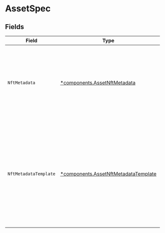 # AssetSpec


## Fields

| Field                                                                                                                                                      | Type                                                                                                                                                       | Required                                                                                                                                                   | Description                                                                                                                                                |
| ---------------------------------------------------------------------------------------------------------------------------------------------------------- | ---------------------------------------------------------------------------------------------------------------------------------------------------------- | ---------------------------------------------------------------------------------------------------------------------------------------------------------- | ---------------------------------------------------------------------------------------------------------------------------------------------------------- |
| `NftMetadata`                                                                                                                                              | [*components.AssetNftMetadata](../../models/components/assetnftmetadata.md)                                                                                | :heavy_minus_sign:                                                                                                                                         | Additional data to add to the NFT metadata exported to<br/>IPFS. Will be deep merged with the default metadata<br/>exported.<br/>                          |
| `NftMetadataTemplate`                                                                                                                                      | [*components.AssetNftMetadataTemplate](../../models/components/assetnftmetadatatemplate.md)                                                                | :heavy_minus_sign:                                                                                                                                         | Name of the NFT metadata template to export. 'player'<br/>will embed the Livepeer Player on the NFT while 'file'<br/>will reference only the immutable MP4 files.<br/> |